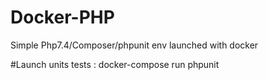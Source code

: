 # Docker-PHP
Simple Php7.4/Composer/phpunit env launched with docker

#Launch units tests :
docker-compose run phpunit

